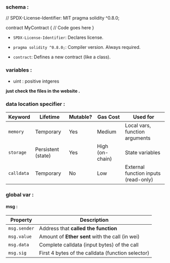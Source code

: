 

### schema : 

// SPDX-License-Identifier: MIT
pragma solidity ^0.8.0;

contract MyContract {
    // Code goes here
}

- `SPDX-License-Identifier`: Declares license.

- `pragma solidity ^0.8.0;`: Compiler version. Always required.

- `contract`: Defines a new contract (like a class).


### variables : 

- uint : positive intgeres

**just check the files in the website .**


### data location specifier : 

| Keyword    | Lifetime           | Mutable? | Gas Cost        | Used for                             |
| ---------- | ------------------ | -------- | --------------- | ------------------------------------ |
| `memory`   | Temporary          | Yes      | Medium          | Local vars, function arguments       |
| `storage`  | Persistent (state) | Yes      | High (on-chain) | State variables                      |
| `calldata` | Temporary          | No       | Low             | External function inputs (read-only) |

### global var : 

#### msg : 
|Property|Description|
|---|---|
|`msg.sender`|Address that **called the function**|
|`msg.value`|Amount of **Ether sent** with the call (in wei)|
|`msg.data`|Complete calldata (input bytes) of the call|
|`msg.sig`|First 4 bytes of the calldata (function selector)|